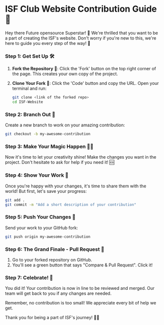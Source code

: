 # ISF Club Website Contribution Guide 🌟

Hey there Future opensource Superstar! 👋 We're thrilled that you want to be a part of creating the ISF's website. Don't worry if you're new to this, we're here to guide you every step of the way! 🚀

### Step 1: Get Set Up 🛠️
1. **Fork the Repository** 🍴: Click the 'Fork' button on the top right corner of the page. This creates your own copy of the project.

2. **Clone Your Fork** 📂: Click the 'Code' button and copy the URL. Open your terminal and run:

    ```bash
    git clone <link of the forked repo>
    cd ISF-Website
    ```

### Step 2: Branch Out 🌿
Create a new branch to work on your amazing contribution:

```bash
git checkout -b my-awesome-contribution
```

### Step 3: Make Your Magic Happen 🎩✨
Now it's time to let your creativity shine! Make the changes you want in the project. Don't hesitate to ask for help if you need it! 🆘

### Step 4: Show Your Work 🎨
Once you're happy with your changes, it's time to share them with the world! But first, let's save your progress:

```bash
git add .
git commit -m "Add a short description of your contribution"
```

### Step 5: Push Your Changes 🚀
Send your work to your GitHub fork:

```bash
git push origin my-awesome-contribution
```

### Step 6: The Grand Finale - Pull Request 🎉
1. Go to your forked repository on GitHub.
2. You'll see a green button that says "Compare & Pull Request". Click it!

### Step 7: Celebrate! 🥳
You did it! Your contribution is now in line to be reviewed and merged. Our team will get back to you if any changes are needed.

Remember, no contribution is too small! We appreciate every bit of help we get.

Thank you for being a part of ISF's journey! 🚀🌟